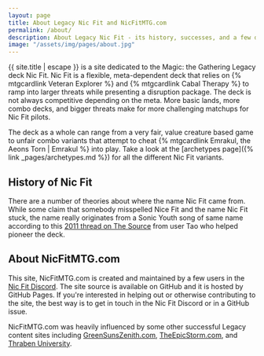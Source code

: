 ```yaml
---
layout: page
title: About Legacy Nic Fit and NicFitMTG.com
permalink: /about/
description: About Legacy Nic Fit - its history, successes, and a few details about this site, NicFitMTG.com
image: "/assets/img/pages/about.jpg"
---
```


{{ site.title | escape }} is a site dedicated to the Magic: the Gathering Legacy deck Nic Fit.
Nic Fit is a flexible, meta-dependent deck that relies on {% mtgcardlink Veteran Explorer %} and {% mtgcardlink Cabal Therapy %} to ramp into larger threats while presenting a disruption package.
The deck is not always competitive depending on the meta.
More basic lands, more combo decks, and bigger threats make for more challenging matchups for Nic Fit pilots.

The deck as a whole can range from a very fair, value creature based game to unfair combo variants
that attempt to cheat {% mtgcardlink Emrakul, the Aeons Torn | Emrakul %} into play.
Take a look at the [archetypes page]({% link _pages/archetypes.md %}) for all the different Nic Fit variants.


## History of Nic Fit

There are a number of theories about where the name Nic Fit came from.
While some claim that somebody misspelled Nice Fit and the name Nic Fit stuck,
the name really originates from a Sonic Youth song of same name
according to this [2011 thread on The Source](http://www.mtgthesource.com/forums/showthread.php?20983-Deck-Nic-Fit-(GBx-Explorer-Zenith-Control))
from user Tao who helped pioneer the deck.


## About NicFitMTG.com

This site, NicFitMTG.com is created and maintained by a few users in the [Nic Fit Discord](https://discordapp.com/invite/5R6KBa5).
The site source is available on GitHub and it is hosted by GitHub Pages.
If you're interested in helping out or otherwise contributing to the site,
the best way is to get in touch in the Nic Fit Discord or in a GitHub issue.

NicFitMTG.com was heavily influenced by some other successful Legacy content sites including
[GreenSunsZenith.com](https://greensunszenith.com/),
[TheEpicStorm.com](https://www.theepicstorm.com),
and [Thraben University](http://www.thrabenuniversity.com/).
